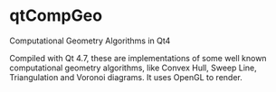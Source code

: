 qtCompGeo
=========

Computational Geometry Algorithms in Qt4 

Compiled with Qt 4.7, these are implementations of some well known computational geometry algorithms, like Convex Hull, Sweep Line, Triangulation and Voronoi diagrams.
It uses OpenGL to render.